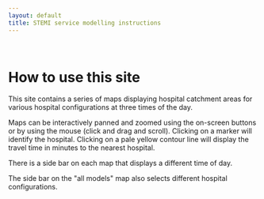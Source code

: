 ```yaml
---
layout: default
title: STEMI service modelling instructions
---
```


<br>

# How to use this site

This site contains a series of maps displaying hospital catchment areas for
various hospital configurations at three times of the day.

Maps can be interactively panned and zoomed using the on-screen buttons
or by using the mouse (click and drag and scroll). Clicking on a marker
will identify the hospital. Clicking on a pale yellow contour line will display
the travel time in minutes to the nearest hospital.

There is a side bar on each map that displays a different time of day.

The side bar on the "all models" map also selects different hospital
configurations. 
 

